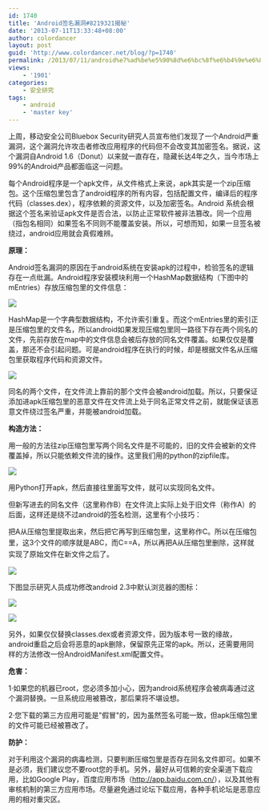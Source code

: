 ```yaml
---
id: 1740
title: 'Android签名漏洞#8219321揭秘'
date: '2013-07-11T13:33:48+08:00'
author: colordancer
layout: post
guid: 'http://www.colordancer.net/blog/?p=1740'
permalink: /2013/07/11/android%e7%ad%be%e5%90%8d%e6%bc%8f%e6%b4%9e%e6%8f%ad%e7%a7%98/
views:
    - '1901'
categories:
    - 安全研究
tags:
    - android
    - 'master key'
---
```


 上周，移动安全公司Bluebox Security研究人员宣布他们发现了一个Android严重漏洞，这个漏洞允许攻击者修改应用程序的代码但不会改变其加密签名。据说，这个漏洞自Android 1.6（Donut）以来就一直存在，隐藏长达4年之久，当今市场上99%的Android产品都面临这一问题。

 每个Android程序是一个apk文件，从文件格式上来说，apk其实是一个zip压缩包。这个压缩包里包含了android程序的所有内容，包括配置文件，编译后的程序代码（classes.dex），程序依赖的资源文件，以及加密签名。Android 系统会根据这个签名来验证apk文件是否合法，以防止正常软件被非法篡改。同一个应用（指包名相同）如果签名不同则不能覆盖安装。所以，可想而知，如果一旦签名被绕过，android应用就会真假难辨。

 **原理：**

 Android签名漏洞的原因在于android系统在安装apk的过程中，检验签名的逻辑存在一点纰漏。Android程序安装模块利用一个HashMap数据结构（下图中的mEntries）存放压缩包里的文件信息：

 [![](http://www.colordancer.net/blog/wp-content/uploads/2013/07/071113_0533_Android1.jpg)](http://seclab.safe.baidu.com/wp-content/uploads/wp-display-data.php?filename=1373442827bluebox1.jpg&type=image%2Fjpeg&width=490&height=105)

 HashMap是一个字典型数据结构，不允许索引重复。而这个mEntries里的索引正是压缩包里的文件名，所以android如果发现压缩包里同一路径下存在两个同名的文件，先前存放在map中的文件信息会被后存放的同名文件覆盖。如果仅仅是覆盖，那还不会引起问题。可是android程序在执行的时候，却是根据文件名从压缩包里获取程序代码和资源文件。

 [![](http://www.colordancer.net/blog/wp-content/uploads/2013/07/071113_0533_Android2.png)](http://seclab.safe.baidu.com/wp-content/uploads/wp-display-data.php?filename=1373442828bluebox2.png&type=image%2Fpng&width=591&height=631)

 同名的两个文件，在文件流上靠前的那个文件会被android加载。所以，只要保证添加进apk压缩包里的恶意文件在文件流上处于同名正常文件之前，就能保证该恶意文件绕过签名严重，并能被android加载。

 **构造方法：**

 用一般的方法往zip压缩包里写两个同名文件是不可能的，旧的文件会被新的文件覆盖掉，所以只能依赖文件流的操作。这里我们用的python的zipfile库。

 [![](http://www.colordancer.net/blog/wp-content/uploads/2013/07/071113_0533_Android3.png)](http://seclab.safe.baidu.com/wp-content/uploads/wp-display-data.php?filename=13735201431.PNG&type=image%2Fpng&width=516&height=102)

 用Python打开apk，然后直接往里面写文件，就可以实现同名文件。

 但新写进去的同名文件（这里称作B）在文件流上实际上处于旧文件（称作A）的后面，这样还是绕不过android的签名检测，这里有个小技巧：

 <span style="line-height: 1.6em;">把A从压缩包里提取出来，然后把它再写到压缩包里，这里称作C。所以在压缩包里，这3个文件的顺序就是ABC，而C==A，所以再把A从压缩包里删除，这样就实现了原始文件在新文件之后了。</span>

 [![](http://www.colordancer.net/blog/wp-content/uploads/2013/07/071113_0533_Android4.png)](http://seclab.safe.baidu.com/wp-content/uploads/wp-display-data.php?filename=13735201442.PNG&type=image%2Fpng&width=627&height=423)

 下图显示研究人员成功修改android 2.3中默认浏览器的图标：

 [![](http://www.colordancer.net/blog/wp-content/uploads/2013/07/071113_0533_Android5.png)](http://seclab.safe.baidu.com/wp-content/uploads/wp-display-data.php?filename=1373442829bluebox3.png&type=image%2Fpng&width=320&height=480)

 [![](http://www.colordancer.net/blog/wp-content/uploads/2013/07/071113_0533_Android6.png)](http://seclab.safe.baidu.com/wp-content/uploads/wp-display-data.php?filename=1373442830bluebox4.png&type=image%2Fpng&width=319&height=478)

 另外，如果仅仅替换classes.dex或者资源文件，因为版本号一致的缘故，android重启之后会将恶意的apk删除，保留原先正常的apk。所以，还需要用同样的方法修改一份AndroidManifest.xml配置文件。

 **危害：**

 1·如果您的机器已root，您必须多加小心，因为android系统程序会被病毒通过这个漏洞替换。一旦系统应用被篡改，那后果将不堪设想。

 2·您下载的第三方应用可能是"假冒"的，因为虽然签名可能一致，但apk压缩包里的文件可能已经被篡改了。

 **防护：**

 对于利用这个漏洞的病毒检测，只要判断压缩包里是否存在同名文件即可。如果不是必须，我们建议您不要root您的手机。另外，最好从可信赖的安全渠道下载应用，比如Google Play，百度应用市场（<http://app.baidu.com.cn/>），以及其他有审核机制的第三方应用市场。尽量避免通过论坛下载应用，各种手机论坛是恶意应用的相对重灾区。